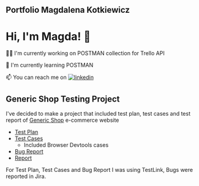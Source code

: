 ## Portfolio Magdalena Kotkiewicz

# Hi, I'm Magda! 👋


👩‍💻 I'm currently working on POSTMAN collection for Trello API

🧠 I'm currently learning POSTMAN

📫 You can reach me on [![linkedin](https://img.shields.io/badge/linkedin-0A66C2?style=for-the-badge&logo=linkedin&logoColor=white)](https://www.linkedin.com/in/magdalena-kotkiewicz/)


## Generic Shop Testing Project

I've decided to make a project that included test plan, test cases and test report of [Generic Shop](http://skleptest.pl/) e-commerce website

* [Test Plan](https://github.com/MagKot/Portfolio/blob/main/PlanTest%C3%B3wGenericShop.pdf)
* [Test Cases](https://github.com/MagKot/Portfolio/blob/main/TestCases.pdf)
   * Included Browser Devtools cases
* [Bug Report](https://github.com/MagKot/Portfolio/blob/main/Zg%C5%82oszeniaB%C5%82%C4%99d%C3%B3wJira.pdf)
* [Report](https://github.com/MagKot/Portfolio/blob/main/RaportZTestow.pdf)

For Test Plan, Test Cases and Bug Report I was using TestLink, Bugs were reported in Jira. 


<!-- This is commented out. -->

